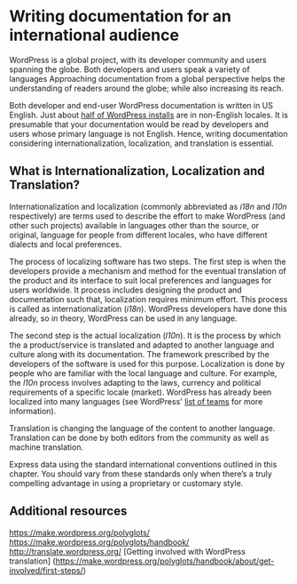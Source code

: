 # Writing documentation for an international audience

WordPress is a global project, with its developer community and users spanning the globe. Both developers and users speak a variety of languages Approaching documentation from a global perspective helps the understanding of readers around the globe; while also increasing its reach.

Both developer and end-user WordPress documentation is written in US English. Just about [half of WordPress installs](https://wordpress.org/about/stats/) are in non-English locales. It is presumable that your documentation would be read by developers and users whose primary language is not English. Hence, writing documentation considering internationalization, localization, and translation is essential.

## What is Internationalization, Localization and Translation?

Internationalization and localization (commonly abbreviated as *i18n* and *l10n* respectively) are terms used to describe the effort to make WordPress (and other such projects) available in languages other than the source, or original, language for people from different locales, who have different dialects and local preferences.

The process of localizing software has two steps. The first step is when the developers provide a mechanism and method for the eventual translation of the product and its interface to suit local preferences and languages for users worldwide. It process includes designing the product and documentation such that, localization requires minimum effort. This process is called as internationalization (*i18n*). WordPress developers have done this already, so in theory, WordPress can be used in any language.

The second step is the actual localization (*l10n*). It is the process by which the a product/service is translated and adapted to another language and culture along with its documentation. The framework prescribed by the developers of the software is used for this purpose. Localization is done by people who are familiar with the local language and culture. For example, the *l10n* process involves adapting to the laws, currency and political requirements of a specific locale (market). WordPress has already been localized into many languages (see WordPress' [list of teams](https://make.wordpress.org/polyglots/teams/) for more information).

Translation is changing the language of the content to another language. Translation can be done by both editors from the community as well as machine translation.

Express data using the standard international conventions outlined in this chapter. You should vary from these standards only when there’s a truly compelling advantage in using a proprietary or customary style.

## Additional resources

https://make.wordpress.org/polyglots/
https://make.wordpress.org/polyglots/handbook/
http://translate.wordpress.org/
[Getting involved with WordPress translation] (https://make.wordpress.org/polyglots/handbook/about/get-involved/first-steps/)
